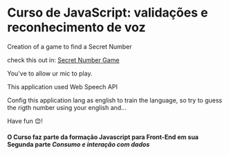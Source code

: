 # Curso de JavaScript: validações e reconhecimento de voz

Creation of a game to find a Secret Number

check this out in: [Secret Number Game](https://lucianomodest0.github.io/curso_javascript-validacao-rec-voz/)

You've to allow ur mic to play.

This application used Web Speech API

Config this application lang as english to train the language, so try to guess the rigth number using your english and...

Have fun 😊!


#### O Curso faz parte da formação Javascript para Front-End em sua Segunda parte *Consumo e interação com dados*
